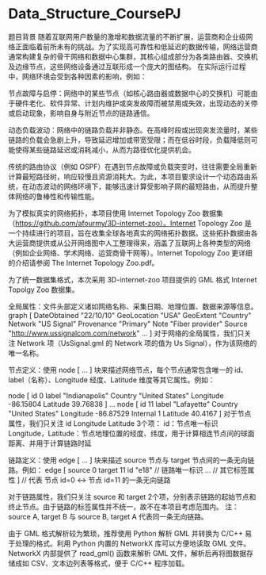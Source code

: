 # Data_Structure_CoursePJ

题目背景
随着互联网用户数量的激增和数据流量的不断扩展，运营商和企业级网络正面临着前所未有的挑战。为了实现高可靠性和低延迟的数据传输，网络运营商通常构建复杂的骨干网络和数据中心集群，其核心组成部分为各类路由器、交换机及边缘节点，这些网络设备通过互联形成一个庞大的图结构。
在实际运行过程中，网络环境会受到各种因素的影响，例如：

节点故障与启停：网络中的某些节点（如核心路由器或数据中心的交换机）可能由于硬件老化、软件异常、计划内维护或突发故障而被禁用或失效，出现动态的关停或启动现象，影响自身与附近节点的链路通信。

动态负载波动：网络中的链路负载并非静态。在高峰时段或出现突发流量时，某些链路的负载会急剧上升，导致延迟增加或带宽受限；而在低谷时段，负载降低则可能使得某些链路延迟或消耗减小，从而为路径优化提供机会。

传统的路由协议（例如 OSPF）在遇到节点故障或负载突变时，往往需要全局重新计算最短路径树，响应较慢且资源消耗大。为此，本项目要求设计一个动态路由系统，在动态波动的网络环境下，能够迅速计算受影响子网的最短路由，从而提升整体网络的鲁棒性和传输性能。

为了模拟真实的网络拓扑，本项目使用 Internet Topology Zoo 数据集（https://github.com/afourmy/3D-internet-zoo）。Internet Topology Zoo 是一个持续进行的项目，旨在收集全球各地真实的网络拓扑数据。这些拓扑数据由各大运营商提供或从公开网络图中人工整理得来，涵盖了互联网上各种类型的网络（例如企业网络、学术网络、运营商骨干网等）。Internet Topology Zoo 更详细的介绍请参阅 The Internet Topology Zoo.pdf。

为了统一数据集格式，本次采用 3D-internet-zoo 项目提供的 GML 格式 Internet Topolgy Zoo 数据集。

全局属性：文件头部定义诸如网络名称、采集日期、地理位置、数据来源等信息。
graph [
    DateObtained "22/10/10"
    GeoLocation "USA"
    GeoExtent "Country"
    Network "US Signal"
    Provenance "Primary"
    Note "Fiber provider"
    Source "http://www.ussignalcom.com/network"
    ...
]
对于网络的全局属性，我们只关注 Network 项（UsSignal.gml 的 Network 项的值为 Us Signal），作为该网络的唯一名称。




节点定义：使用 node [ ... ] 块来描述网络节点，每个节点通常包含唯一的 id、label（名称）、Longitude 经度、Latitude 维度等其它属性。例如：

node [
    id 0
    label "Indianapolis"
    Country "United States"
    Longitude -86.15804
    Latitude 39.76838
]
...
node [
    id 11
    label "Lafayette"
    Country "United States"
    Longitude -86.87529
    Internal 1
    Latitude 40.4167
]
对于节点属性，我们只关注 id Longitude Latitude 3个项：
id：节点唯一标识
Longitude，Latitude：节点地理位置的经度、纬度，用于计算相连节点间的球面距离、并用于计算链路时延




链路定义：使用 edge [ ... ] 块来描述 source 节点与 target 节点间的一条无向链路。例如：
edge [
    source 0
    target 11
    id "e18"  // 链路唯一标识
    ...  // 其它标签属性
]  // 代表 节点 id=0 <-> 节点 id=11 的一条无向链路

对于链路属性，我们只关注 source 和 target 2个项，分别表示链路的起始节点和终止节点。由于链路的标签属性并不统一，故不在本项目考虑范围内。
注：source A, target B 与 source B, target A 代表同一条无向链路。



由于 GML 格式解析较为繁琐，推荐使用 Python 解析 GML 并转换为 C/C++ 易于处理的格式。利用 Python 内置的 NetworkX 库可以方便地读取 GML 文件。NetworkX 内部提供了 read_gml() 函数来解析 GML 文件，解析后再将图数据存储成如 CSV、文本边列表等格式，便于 C/C++ 程序加载。